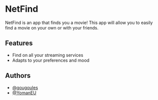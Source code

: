 
# NetFind

NetFind is an app that finds you a movie! This app will allow you to easily find a movie on your own or with your friends.

## Features

- Find on all your streaming services
- Adapts to your preferences and mood


## Authors

- [@gougoules](https://www.github.com/gougoules)
- [@YomanEU](https://www.github.com/YomanEU)
